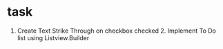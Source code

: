 # task
1. Create Text Strike Through on checkbox checked 2. Implement To Do list using Listview.Builder
